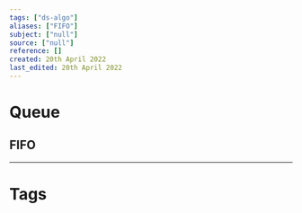 ```yaml
---
tags: ["ds-algo"]
aliases: ["FIFO"]
subject: ["null"]
source: ["null"]
reference: []
created: 20th April 2022
last_edited: 20th April 2022
---
```


# Queue
## FIFO
---
# Tags